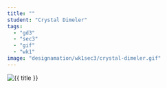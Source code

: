 ```yaml
---
title: ""
student: "Crystal Dimeler"
tags:
  - "gd3"
  - "sec3"
  - "gif"
  - "wk1"
image: "designamation/wk1sec3/crystal-dimeler.gif"
---
```


<img src="{{urls.media}}/{{ image }}" alt="{{ title }}"/>



